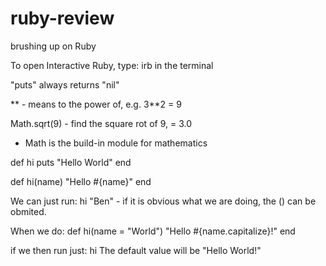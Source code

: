 # ruby-review
brushing up on Ruby


To open Interactive Ruby, type: irb in the terminal

"puts" always returns "nil"

**  - means to the power of, e.g. 3**2 = 9

Math.sqrt(9) - find the square rot of 9, = 3.0
  - Math is the build-in module for mathematics

def hi
  puts "Hello World"
end

def hi(name)
 "Hello #{name}"
end

We can just run: hi "Ben"  - if it is obvious what we are doing, the () can be obmited.

When we do:
def hi(name = "World")
  "Hello #{name.capitalize}!"
end

if we then run just: hi
The default value will be "Hello World!"

